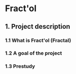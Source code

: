 # Fract'ol

## 1. Project description

### 1.1 What is Fract'ol (Fractal)



### 1.2 A goal of the project

### 1.3 Prestudy
